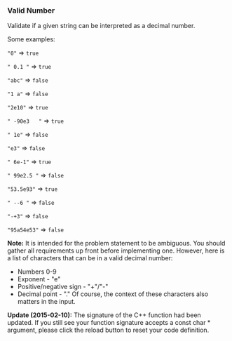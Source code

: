 ### Valid Number

Validate if a given string can be interpreted as a decimal number.

Some examples:

`"0"` => `true`

`" 0.1 "` => `true`

`"abc"` => `false`

`"1 a"` => `false`

`"2e10"` => `true`

`" -90e3   "` => `true`

`" 1e"` => `false`

`"e3"` => `false`

`" 6e-1"` => `true`

`" 99e2.5 "` => `false`

`"53.5e93"` => `true`

`" --6 "` => `false`

`"-+3"` => `false`

`"95a54e53"` => `false`

**Note:** It is intended for the problem statement to be ambiguous. You should gather all requirements up front before implementing one. However, here is a list of characters that can be in a valid decimal number:

- Numbers 0-9
- Exponent - "e"
- Positive/negative sign - "+"/"-"
- Decimal point - "."
Of course, the context of these characters also matters in the input.

**Update (2015-02-10):**
The signature of the C++ function had been updated. If you still see your function signature accepts a const char * argument, please click the reload button to reset your code definition.